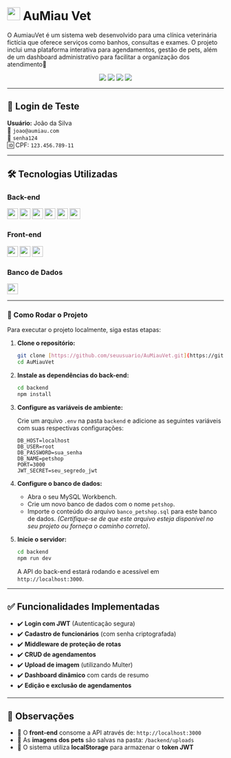 # <img src="https://cdn-icons-png.flaticon.com/512/616/616408.png" width="30"> AuMiau Vet 

O AumiauVet é um sistema web desenvolvido para uma clínica veterinária fictícia que oferece serviços como banhos, consultas e exames. O projeto inclui uma plataforma interativa para agendamentos, gestão de pets, além de um dashboard administrativo para facilitar a organização dos atendimento🐾

<div align="center">
  <img src="https://img.shields.io/badge/Node.js-339933?style=for-the-badge&logo=nodedotjs&logoColor=white">
  <img src="https://img.shields.io/badge/Express-000000?style=for-the-badge&logo=express&logoColor=white">
  <img src="https://img.shields.io/badge/MySQL-005C84?style=for-the-badge&logo=mysql&logoColor=white">
  <img src="https://img.shields.io/badge/JWT-000000?style=for-the-badge&logo=JSON%20web%20tokens&logoColor=white">
</div>

---

## 🔐 Login de Teste
**Usuário:** João da Silva  
📧 `joao@aumiau.com`  
🔑 `senha124`  
🆔 CPF: `123.456.789-11`

---

## 🛠 Tecnologias Utilizadas

### Back-end
<div>
  <img src="https://img.shields.io/badge/Node.js-43853D?style=flat-square&logo=node.js&logoColor=white" height="25">
  <img src="https://img.shields.io/badge/Express.js-404D59?style=flat-square&logo=express" height="25">
  <img src="https://img.shields.io/badge/MySQL-00000F?style=flat-square&logo=mysql&logoColor=white" height="25">
  <img src="https://img.shields.io/badge/Bcrypt-35495E?style=flat-square" height="25">
  <img src="https://img.shields.io/badge/JWT-black?style=flat-square&logo=JSON%20web%20tokens" height="25">
  <img src="https://img.shields.io/badge/Multer-F46519?style=flat-square" height="25">
</div>

### Front-end
<div>
  <img src="https://img.shields.io/badge/HTML5-E34F26?style=flat-square&logo=html5&logoColor=white" height="25">
  <img src="https://img.shields.io/badge/CSS3-1572B6?style=flat-square&logo=css3&logoColor=white" height="25">
  <img src="https://img.shields.io/badge/JavaScript-F7DF1E?style=flat-square&logo=javascript&logoColor=black" height="25">
</div>

### Banco de Dados
<img src="https://img.shields.io/badge/MySQL_Workbench-4479A1?style=flat-square&logo=mysql&logoColor=white" height="25">

---
### 🚀 Como Rodar o Projeto

Para executar o projeto localmente, siga estas etapas:

1.  **Clone o repositório:**

    ```bash
    git clone [https://github.com/seuusuario/AuMiauVet.git](https://github.com/seuusuario/AuMiauVet.git)
    cd AuMiauVet
    ```

2.  **Instale as dependências do back-end:**

    ```bash
    cd backend
    npm install
    ```

3.  **Configure as variáveis de ambiente:**

    Crie um arquivo `.env` na pasta `backend` e adicione as seguintes variáveis com suas respectivas configurações:

    ```env
    DB_HOST=localhost
    DB_USER=root
    DB_PASSWORD=sua_senha
    DB_NAME=petshop
    PORT=3000
    JWT_SECRET=seu_segredo_jwt
    ```

4.  **Configure o banco de dados:**

    * Abra o seu MySQL Workbench.
    * Crie um novo banco de dados com o nome `petshop`.
    * Importe o conteúdo do arquivo `banco_petshop.sql` para este banco de dados. *(Certifique-se de que este arquivo esteja disponível no seu projeto ou forneça o caminho correto)*.

5.  **Inicie o servidor:**

    ```bash
    cd backend
    npm run dev
    ```

    A API do back-end estará rodando e acessível em `http://localhost:3000`.

---

## ✅ Funcionalidades Implementadas

- ✔️ **Login com JWT** (Autenticação segura)
- ✔️ **Cadastro de funcionários** (com senha criptografada)
- ✔️ **Middleware de proteção de rotas**
- ✔️ **CRUD de agendamentos**
- ✔️ **Upload de imagem** (utilizando Multer)
- ✔️ **Dashboard dinâmico** com cards de resumo
- ✔️ **Edição e exclusão de agendamentos**

---

## 📌 Observações

- 🔹 O **front-end** consome a API através de: `http://localhost:3000`
- 🔹 As **imagens dos pets** são salvas na pasta: `/backend/uploads`
- 🔹 O sistema utiliza **localStorage** para armazenar o **token JWT**

